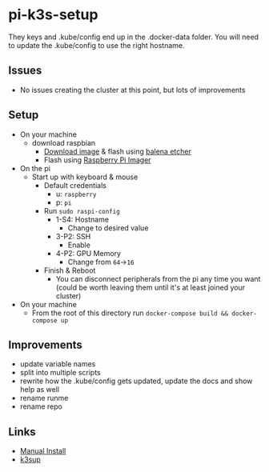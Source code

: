 # pi-k3s-setup

They keys and .kube/config end up in the .docker-data folder. You will need to update the .kube/config to use the right hostname.

## Issues

* No issues creating the cluster at this point, but lots of improvements

## Setup

* On your machine
  * download raspbian
    * [Download image](https://www.raspberrypi.org/software/operating-systems/) & flash using [balena etcher](https://www.balena.io/etcher/)
    * Flash using [Raspberry Pi Imager](https://www.raspberrypi.org/downloads.../)
* On the pi
  * Start up with keyboard & mouse
    * Default credentials
      * u: `raspberry`
      * p: `pi`
    * Run `sudo raspi-config`
      * 1-S4: Hostname
        * Change to desired value
      * 3-P2: SSH
        * Enable
      * 4-P2: GPU Memory
        * Change from `64`->`16`
    * Finish & Reboot
      * You can disconnect peripherals from the pi any time you want (could be worth leaving them until it's at least joined your cluster)
* On your machine
  * From the root of this directory run `docker-compose build && docker-compose up`

## Improvements

* update variable names
* split into multiple scripts
* rewrite how the .kube/config gets updated, update the docs and show help as well
* rename runme
* rename repo

## Links

* [Manual Install](https://blog.alexellis.io/test-drive-k3s-on-raspberry-pi/)
* [k3sup](https://github.com/alexellis/k3sup)
